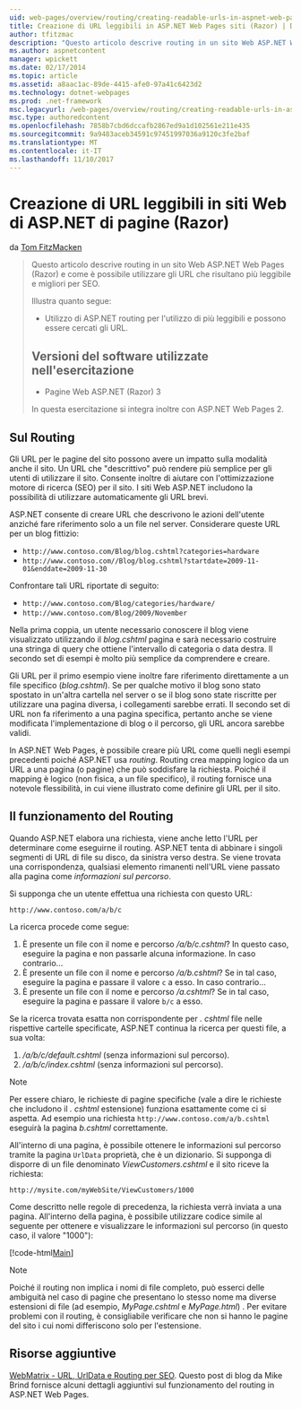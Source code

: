 ```yaml
---
uid: web-pages/overview/routing/creating-readable-urls-in-aspnet-web-pages-sites
title: Creazione di URL leggibili in ASP.NET Web Pages siti (Razor) | Documenti Microsoft
author: tfitzmac
description: "Questo articolo descrive routing in un sito Web ASP.NET Web Pages (Razor) e come è possibile utilizzare gli URL che risultano più leggibile e migliori per SEO. Sarà necessario..."
ms.author: aspnetcontent
manager: wpickett
ms.date: 02/17/2014
ms.topic: article
ms.assetid: a8aac1ac-89de-4415-afe0-97a41c6423d2
ms.technology: dotnet-webpages
ms.prod: .net-framework
msc.legacyurl: /web-pages/overview/routing/creating-readable-urls-in-aspnet-web-pages-sites
msc.type: authoredcontent
ms.openlocfilehash: 7858b7cbd6dccafb2867ed9a1d102561e211e435
ms.sourcegitcommit: 9a9483aceb34591c97451997036a9120c3fe2baf
ms.translationtype: MT
ms.contentlocale: it-IT
ms.lasthandoff: 11/10/2017
---
```

<a name="creating-readable-urls-in-aspnet-web-pages-razor-sites"></a>Creazione di URL leggibili in siti Web di ASP.NET di pagine (Razor)
====================
da [Tom FitzMacken](https://github.com/tfitzmac)

> Questo articolo descrive routing in un sito Web ASP.NET Web Pages (Razor) e come è possibile utilizzare gli URL che risultano più leggibile e migliori per SEO.
> 
> Illustra quanto segue:
> 
> - Utilizzo di ASP.NET routing per l'utilizzo di più leggibili e possono essere cercati gli URL.
>   
> 
> ## <a name="software-versions-used-in-the-tutorial"></a>Versioni del software utilizzate nell'esercitazione
> 
> 
> - Pagine Web ASP.NET (Razor) 3
>   
> 
> In questa esercitazione si integra inoltre con ASP.NET Web Pages 2.


## <a name="about-routing"></a>Sul Routing

Gli URL per le pagine del sito possono avere un impatto sulla modalità anche il sito. Un URL che &quot;descrittivo&quot; può rendere più semplice per gli utenti di utilizzare il sito. Consente inoltre di aiutare con l'ottimizzazione motore di ricerca (SEO) per il sito. I siti Web ASP.NET includono la possibilità di utilizzare automaticamente gli URL brevi.

ASP.NET consente di creare URL che descrivono le azioni dell'utente anziché fare riferimento solo a un file nel server. Considerare queste URL per un blog fittizio:

- `http://www.contoso.com/Blog/blog.cshtml?categories=hardware`
- `http://www.contoso.com//Blog/blog.cshtml?startdate=2009-11-01&enddate=2009-11-30`

Confrontare tali URL riportate di seguito:

- `http://www.contoso.com/Blog/categories/hardware/`
- `http://www.contoso.com/Blog/2009/November`

Nella prima coppia, un utente necessario conoscere il blog viene visualizzato utilizzando il *blog.cshtml* pagina e sarà necessario costruire una stringa di query che ottiene l'intervallo di categoria o data destra. Il secondo set di esempi è molto più semplice da comprendere e creare.

Gli URL per il primo esempio viene inoltre fare riferimento direttamente a un file specifico (*blog.cshtml*). Se per qualche motivo il blog sono stato spostato in un'altra cartella nel server o se il blog sono state riscritte per utilizzare una pagina diversa, i collegamenti sarebbe errati. Il secondo set di URL non fa riferimento a una pagina specifica, pertanto anche se viene modificata l'implementazione di blog o il percorso, gli URL ancora sarebbe validi.

In ASP.NET Web Pages, è possibile creare più URL come quelli negli esempi precedenti poiché ASP.NET usa *routing*. Routing crea mapping logico da un URL a una pagina (o pagine) che può soddisfare la richiesta. Poiché il mapping è logico (non fisica, a un file specifico), il routing fornisce una notevole flessibilità, in cui viene illustrato come definire gli URL per il sito.

## <a name="how-routing-works"></a>Il funzionamento del Routing

Quando ASP.NET elabora una richiesta, viene anche letto l'URL per determinare come eseguirne il routing. ASP.NET tenta di abbinare i singoli segmenti di URL di file su disco, da sinistra verso destra. Se viene trovata una corrispondenza, qualsiasi elemento rimanenti nell'URL viene passato alla pagina come *informazioni sul percorso*.

Si supponga che un utente effettua una richiesta con questo URL:

`http://www.contoso.com/a/b/c`

La ricerca procede come segue:

1. È presente un file con il nome e percorso */a/b/c.cshtml*? In questo caso, eseguire la pagina e non passarle alcuna informazione. In caso contrario...
2. È presente un file con il nome e percorso */a/b.cshtml*? Se in tal caso, eseguire la pagina e passare il valore `c` a esso. In caso contrario...
3. È presente un file con il nome e percorso */a.cshtml*? Se in tal caso, eseguire la pagina e passare il valore `b/c` a esso.

Se la ricerca trovata esatta non corrispondente per *. cshtml* file nelle rispettive cartelle specificate, ASP.NET continua la ricerca per questi file, a sua volta:

1. */a/b/c/default.cshtml* (senza informazioni sul percorso).
2. */a/b/c/index.cshtml* (senza informazioni sul percorso).

> [!NOTE]
> Per essere chiaro, le richieste di pagine specifiche (vale a dire le richieste che includono il *. cshtml* estensione) funziona esattamente come ci si aspetta. Ad esempio una richiesta `http://www.contoso.com/a/b.cshtml` eseguirà la pagina *b.cshtml* correttamente.


All'interno di una pagina, è possibile ottenere le informazioni sul percorso tramite la pagina `UrlData` proprietà, che è un dizionario. Si supponga di disporre di un file denominato *ViewCustomers.cshtml* e il sito riceve la richiesta:

`http://mysite.com/myWebSite/ViewCustomers/1000`

Come descritto nelle regole di precedenza, la richiesta verrà inviata a una pagina. All'interno della pagina, è possibile utilizzare codice simile al seguente per ottenere e visualizzare le informazioni sul percorso (in questo caso, il valore &quot;1000&quot;):

[!code-html[Main](creating-readable-urls-in-aspnet-web-pages-sites/samples/sample1.html)]

> [!NOTE]
> Poiché il routing non implica i nomi di file completo, può esserci delle ambiguità nel caso di pagine che presentano lo stesso nome ma diverse estensioni di file (ad esempio, *MyPage.cshtml* e *MyPage.html*) . Per evitare problemi con il routing, è consigliabile verificare che non si hanno le pagine del sito i cui nomi differiscono solo per l'estensione.


<a id="Additional_Resources"></a>
## <a name="additional-resources"></a>Risorse aggiuntive

[WebMatrix - URL, UrlData e Routing per SEO](http://www.mikesdotnetting.com/Article/165/WebMatrix-URLs-UrlData-and-Routing-for-SEO). Questo post di blog da Mike Brind fornisce alcuni dettagli aggiuntivi sul funzionamento del routing in ASP.NET Web Pages.
